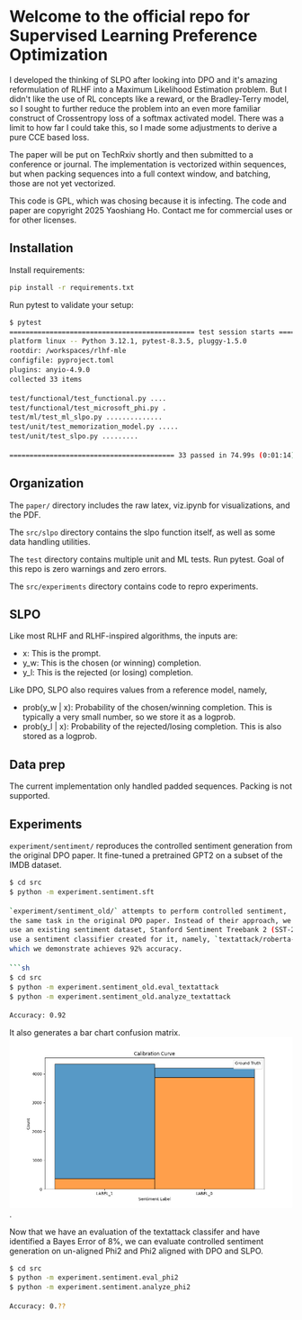 # Welcome to the official repo for Supervised Learning Preference Optimization

I developed the thinking of SLPO after looking into DPO and it's amazing
reformulation of RLHF into a Maximum Likelihood Estimation problem. But
I didn't like the use of RL concepts like a reward, or the Bradley-Terry
model, so I sought to further reduce the problem into an even more
familiar construct of Crossentropy loss of a softmax activated model. There
was a limit to how far I could take this, so I made some adjustments
to derive a pure CCE based loss. 

The paper will be put on TechRxiv shortly and then submitted to a 
conference or journal. The implementation is vectorized within sequences,
but when packing sequences into a full context window, and batching,
those are not yet vectorized.

This code is GPL, which was chosing because it is infecting. The code and
paper are copyright 2025 Yaoshiang Ho. Contact me for commercial
uses or for other licenses.

## Installation

Install requirements:

``` sh
pip install -r requirements.txt
```

Run pytest to validate your setup:
``` sh
$ pytest
============================================== test session starts ==============================================
platform linux -- Python 3.12.1, pytest-8.3.5, pluggy-1.5.0
rootdir: /workspaces/rlhf-mle
configfile: pyproject.toml
plugins: anyio-4.9.0
collected 33 items                                                                                              

test/functional/test_functional.py ....                                                                   [ 12%]
test/functional/test_microsoft_phi.py .                                                                   [ 15%]
test/ml/test_ml_slpo.py ..............                                                                    [ 57%]
test/unit/test_memorization_model.py .....                                                                [ 72%]
test/unit/test_slpo.py .........                                                                          [100%]

========================================= 33 passed in 74.99s (0:01:14) ======================================
```

## Organization

The `paper/` directory includes the raw latex, viz.ipynb for visualizations,
and the PDF.

The `src/slpo` directory contains the slpo function itself, as well
as some data handling utilities. 

The `test` directory contains multiple unit and ML tests. Run pytest. Goal
of this repo is zero warnings and zero errors. 

The `src/experiments` directory contains code to repro experiments.

## SLPO

Like most RLHF and RLHF-inspired algorithms, the inputs are:

* x: This is the prompt.
* y_w: This is the chosen (or winning) completion.
* y_l: This is the rejected (or losing) completion.

Like DPO, SLPO also requires values from a reference model, namely,
* prob(y_w | x): Probability of the chosen/winning completion. This is 
  typically a very small number, so we store it as a logprob.
* prob(y_l | x): Probability of the rejected/losing completion. This is 
  also stored as a logprob.

## Data prep

The current implementation only handled padded sequences. Packing is not supported.

## Experiments

`experiment/sentiment/` reproduces the controlled sentiment generation from
the original DPO paper. It fine-tuned a pretrained GPT2 on a subset of the 
IMDB dataset.

```sh
$ cd src
$ python -m experiment.sentiment.sft

`experiment/sentiment_old/` attempts to perform controlled sentiment,
the same task in the original DPO paper. Instead of their approach, we 
use an existing sentiment dataset, Stanford Sentiment Treebank 2 (SST-2), and
use a sentiment classifier created for it, namely, `textattack/roberta-base-SST-2`
which we demonstrate achieves 92% accuracy. 

```sh
$ cd src
$ python -m experiment.sentiment_old.eval_textattack
$ python -m experiment.sentiment_old.analyze_textattack

Accuracy: 0.92
```

It also generates a bar chart confusion matrix. ![bar chart confusion matrix](src/calibration_curve.png). 

Now that we have an evaluation of the textattack classifer and have identified a Bayes Error of 8%, we 
can evaluate controlled sentiment generation on un-aligned Phi2 and Phi2 aligned with DPO and SLPO. 

```sh
$ cd src
$ python -m experiment.sentiment.eval_phi2
$ python -m experiment.sentiment.analyze_phi2

Accuracy: 0.??
```
